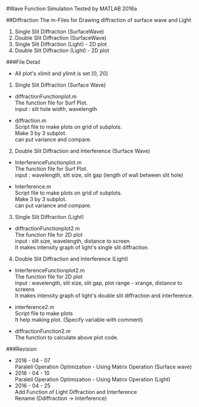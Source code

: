 #Wave Function Simulation
Tested by MATLAB 2016a

##Diffraction
The m-Files for Drawing diffraction of surface wave and Light

1. Single Slit Diffraction (SurfaceWave)
2. Double Slit Diffraction (SurfaceWave)
3. Single Slit Diffraction (Light) - 2D plot
4. Double Slit Diffraction (Light) - 2D plot

###File Detail

* All plot's xlimit and ylimit is set [0, 20] <br>

1. Single Slit Diffraction (Surface Wave)
  - diffractionFunctionplot.m <br>
  The function file for Surf Plot. <br>
  input : slit hole width, wavelength <br>
  
  - diffraction.m <br>
  Script file to make plots on grid of subplots. <br>
  Make 3 by 3 subplot. <br>
  can put variance and compare.

2. Double Slit Diffraction and Interference (Surface Wave)
  - InterferenceFunctionplot.m <br>
  The function file for Surf Plot. <br>
  input :  wavelength, slit size, slit gap (length of wall between slit hole) <br>
  
  - Interference.m <br>
  Script file to make plots on grid of subplots. <br>
  Make 3 by 3 subplot. <br>
  can put variance and compare.

3.  Single Slit Diffraction (Light)
  - diffractionFunctionplot2.m <br>
  The function file for 2D plot<br>
  input : slit size, wavelength, distance to screen <br>
  It makes intensity graph of light's single slit diffraction.<br>
  
  
4.  Double Slit Diffraction and Interference (Light)
  - InterferenceFunctionplot2.m <br>
  The function file for 2D plot<br>
  input : wavelength, slit size, slit gap, plot range - xrange, distance to screens <br>
  It makes intensity graph of light's double slit diffraction and interference.<br>

  - interference2.m <br>
  Script file to make plots <br>
  It help making plot. (Specify variable with comment)

  - diffractionFunction2.m <br>
  The function to calculate above plot code. <br>




  
###Revision
  * 2016 - 04 - 07 <br>
Paralell Operation Optimization - Using Matrix Operation (Surface wave) <br>
  * 2016 - 04 - 10 <br>
Paralell Operation Optimization - Using Matrix Operation (Light) <br>
  * 2016 - 04 - 25 <br>
Add Function of Light Diffraction and Interference <br>
Rename (Ddiffraction -> Interference)

